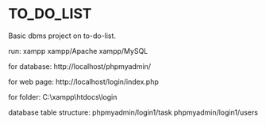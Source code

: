 # TO_DO_LIST
Basic dbms project on to-do-list.

run:
    xampp
    xampp/Apache
    xampp/MySQL

for database:
    http://localhost/phpmyadmin/

for web page:
    http://localhost/login/index.php

for folder:
    C:\xampp\htdocs\login

database table structure:
    phpmyadmin/login1/task
    phpmyadmin/login1/users
